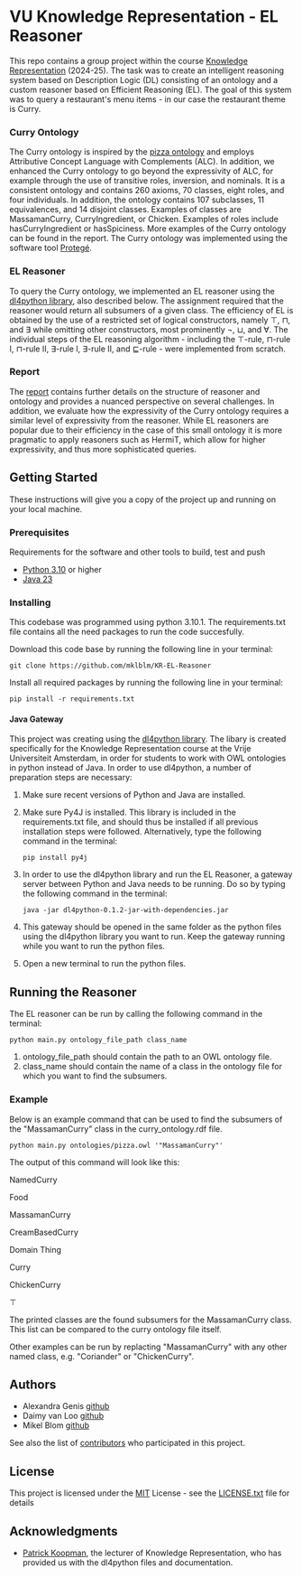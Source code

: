 # VU Knowledge Representation - EL Reasoner
This repo contains a group project within the course [Knowledge Representation](https://research.vu.nl/en/courses/knowledge-representation-4) (2024-25). The task was to create an intelligent reasoning system based on Description Logic (DL) consisting of an ontology and a custom reasoner based on Efficient Reasoning (EL). The goal of this system was to query a restaurant's menu items - in our case the restaurant theme is Curry. 


### Curry Ontology 
The Curry ontology is inspired by the [pizza ontology](https://github.com/owlcs/pizza-ontology/blob/master/pizza.owl) and employs Attributive Concept Language with Complements (ALC). In addition, we enhanced the Curry ontology to go beyond the expressivity of ALC, for example through the use of transitive roles, inversion, and nominals. It is a consistent ontology and contains 260 axioms, 70 classes, eight roles, and four individuals. In addition, the ontology contains 107 subclasses, 11 equivalences, and 14 disjoint classes. Examples of classes are MassamanCurry, CurryIngredient, or Chicken. Examples of roles include hasCurryIngredient or hasSpiciness. More examples of the Curry ontology can be found in the report. The Curry ontology was implemented using the software tool [Protegé](https://protege.stanford.edu/).   


### EL Reasoner 
To query the Curry ontology, we implemented an EL reasoner using the [dl4python library](https://github.com/PKoopmann/dl-lib), also described below. The assignment required that the reasoner would return all subsumers of a given class. The efficiency of EL is obtained by the use of a restricted set of logical constructors, namely $\top$, $\sqcap$, and $\exists$ while omitting other constructors, most prominently $\neg$, $\sqcup$, and $\forall$. The individual steps of the EL reasoning algorithm - including the $\top$-rule, $\sqcap$-rule I, $\sqcap$-rule II, $\exists$-rule I, $\exists$-rule II, and $\sqsubseteq$-rule - were implemented from scratch.     


### Report
The [report](https://github.com/mklblm/KR-EL-Reasoner/blob/main/KR_assignment_II_group40.pdf) contains further details on the structure of reasoner and ontology and provides a nuanced perspective on several challenges. In addition, we evaluate how the expressivity of the Curry ontology requires a similar level of expressivity from the reasoner. While EL reasoners are popular due to their efficiency in the case of this small ontology it is more pragmatic to apply reasoners such as HermiT, which allow for higher expressivity, and thus more sophisticated queries. 


## Getting Started

These instructions will give you a copy of the project up and running on
your local machine.

### Prerequisites

Requirements for the software and other tools to build, test and push 
- [Python 3.10](https://www.python.org/downloads/) or higher
- [Java 23](https://www.oracle.com/java/technologies/downloads/)

### Installing

This codebase was programmed using python 3.10.1. The requirements.txt file contains all the need packages to run the code succesfully. 

Download this code base by running the following line in your terminal:

```git clone https://github.com/mklblm/KR-EL-Reasoner```

Install all required packages by running the following line in your terminal:

```pip install -r requirements.txt```

#### Java Gateway

This project was creating using the [dl4python library](https://github.com/PKoopmann/dl-lib). The libary is created specifically for the Knowledge Representation course at the Vrije Universiteit Amsterdam, in order for students to work with OWL ontologies in python instead of Java. In order to use dl4python, a number of preparation steps are necessary:

1. Make sure recent versions of Python and Java are installed.
2. Make sure Py4J is installed. This library is included in the requirements.txt file, and should thus be installed if all previous installation steps were followed. Alternatively, type the following command in the terminal:

    ```pip install py4j```

3. In order to use the dl4python library and run the EL Reasoner, a gateway server between Python and Java needs to be running. Do so by typing the following command in the terminal:

    ```java -jar dl4python-0.1.2-jar-with-dependencies.jar```

4. This gateway should be opened in the same folder as the python files using the dl4python library you want to run. Keep the gateway running while you want to run the python files. 

5. Open a new terminal to run the python files.

## Running the Reasoner

The EL reasoner can be run by calling the following command in the terminal:

```python main.py ontology_file_path class_name```

1. ontology_file_path should contain the path to an OWL ontology file.
2. class_name should contain the name of a class in the ontology file for which you want to find the subsumers.

### Example

Below is an example command that can be used to find the subsumers of the "MassamanCurry" class in the curry_ontology.rdf file.

```python main.py ontologies/pizza.owl '"MassamanCurry"'```

The output of this command will look like this:

NamedCurry

Food

MassamanCurry

CreamBasedCurry

Domain Thing

Curry

ChickenCurry

⊤

The printed classes are the found subsumers for the MassamanCurry class. This list can be compared to the curry ontology file itself.

Other examples can be run by replacting "MassamanCurry" with any other named class, e.g. "Coriander" or "ChickenCurry".

## Authors
* Alexandra Genis [github](https://github.com/al-101010)
* Daimy van Loo [github](https://github.com/daimyvanloo)
* Mikel Blom [github](https://github.com/mklblm/)

See also the list of
[contributors](https://github.com/mklblm/KR-EL-Reasoner/graphs/contributors)
who participated in this project.

## License

This project is licensed under the [MIT](LICENSE.txt) License - see the [LICENSE.txt](LICENSE.txt) file for
details

## Acknowledgments

  - [Patrick Koopman](https://github.com/PKoopmann), the lecturer of Knowledge Representation, who has provided us with the dl4python files and documentation.

